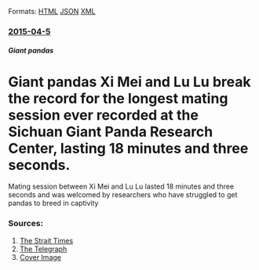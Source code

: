 
Formats: [HTML](/news/2015/04/5/giant-pandas-xi-mei-and-lu-lu-break-the-record-for-the-longest-mating-session-ever-recorded-at-the-sichuan-giant-panda-research-center-last.html)  [JSON](/news/2015/04/5/giant-pandas-xi-mei-and-lu-lu-break-the-record-for-the-longest-mating-session-ever-recorded-at-the-sichuan-giant-panda-research-center-last.json)  [XML](/news/2015/04/5/giant-pandas-xi-mei-and-lu-lu-break-the-record-for-the-longest-mating-session-ever-recorded-at-the-sichuan-giant-panda-research-center-last.xml)  

### [2015-04-5](/news/2015/04/5/index.md)

##### Giant pandas
# Giant pandas Xi Mei and Lu Lu break the record for the longest mating session ever recorded at the Sichuan Giant Panda Research Center, lasting 18 minutes and three seconds. 

Mating session between Xi Mei and Lu Lu lasted 18 minutes and three seconds and was welcomed by researchers who have struggled to get pandas to breed in captivity


### Sources:

1. [The Strait Times](http://www.straitstimes.com/news/asia/east-asia/story/pandas-breaks-record-mating-session-18-minutes-broadcast-online-20150405)
2. [The Telegraph](http://www.telegraph.co.uk/news/worldnews/asia/china/11516700/Giant-pandas-in-China-set-record-for-longest-recorded-sex-session.html)
2. [Cover Image](http://i.telegraph.co.uk/multimedia/archive/03256/pandas_3256899k.jpg)
